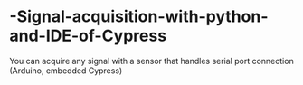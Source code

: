 # -Signal-acquisition-with-python-and-IDE-of-Cypress
 You can acquire any signal with a sensor that handles serial port connection (Arduino, embedded Cypress)
